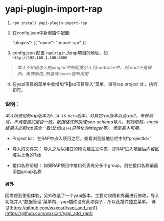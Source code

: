 
# yapi-plugin-import-rap

1. `npm install yapi-plugin-import-rap`

2. 在config.json中新增插件配置:

    "plugins": [{
      "name": "import-rap"
    }]

3. config.json 配置 `rapOrigin`,为rap项目的地址，如`http://192.168.1.100:8000`

> *本人不知道怎么把plugins中的配置引入到controller中，对react不是很熟，惭愧惭愧, 知道请Issues告知谢谢*

4.  在yapi项目的菜单中会增加“Rap项目导入”菜单，填写rap project id ，执行即可。


### 说明：

*本人所使用的rap版本为`0.14.16-beta`版本，对其它rap版本以及rap2，未做测试，不清楚格式是否一致。数据格式转换成json-schema导入，规则限制，mock结果未必和rap完全一致(比如`id|+1`只转化为integer等)，但是基本可用。*

* Project Id：
在RAP中点入项目之后，查看浏览器地址栏中的“projectId=”


* 导入的文件夹：
导入之后以接口的模块建立文件夹，即RAP进入项目后内容区域右上角的Tab


* 接口名称前缀：
如果RAP项目中接口列表有分多个group，则在接口名称前面添加group名称

#### 另外

因考虑到使用体验，另外改造了一个yapi版本，主要对权限和界面进行修改，导入功能并入“数据管理”菜单内，yapi插件没有此项钩子，所以此插件独立菜单。
详见[https://github.com/wxxcarl/yapi_add_rap1](https://github.com/wxxcarl/yapi_add_rap1)



